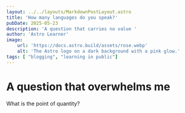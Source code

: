 ```yaml
---
layout: ../../layouts/MarkdownPostLayout.astro
title: 'How many languages do you speak?'
pubDate: 2025-05-23
description: 'A question that carries no value '
author: 'Astro Learner'
image:
    url: 'https://docs.astro.build/assets/rose.webp'
    alt: 'The Astro logo on a dark background with a pink glow.'
tags: [ "blogging", "learning in public"]
---
```

# A question that overwhelms me 

What is the point of quantity?